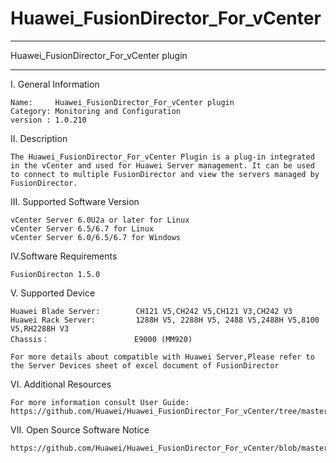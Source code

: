 # Huawei_FusionDirector_For_vCenter

**********************************************************************************
Huawei_FusionDirector_For_vCenter plugin
**********************************************************************************

I. General Information 

    Name:     Huawei_FusionDirector_For_vCenter plugin
    Category: Monitoring and Configuration
    version : 1.0.210
    
II. Description

    The Huawei_FusionDirector_For_vCenter Plugin is a plug-in integrated in the vCenter and used for Huawei Server management. It can be used to connect to multiple FusionDirector and view the servers managed by FusionDirector.

III. Supported Software Version

    vCenter Server 6.0U2a or later for Linux 
    vCenter Server 6.5/6.7 for Linux
    vCenter Server 6.0/6.5/6.7 for Windows  
    
IV.Software Requirements

    FusionDirecton 1.5.0

V. Supported Device

    Huawei Blade Server:        CH121 V5,CH242 V5,CH121 V3,CH242 V3
    Huawei Rack Server:         1288H V5, 2288H V5, 2488 V5,2488H V5,8100 V5,RH2288H V3
    Chassis：                   E9000 (MM920)
    
    For more details about compatible with Huawei Server,Please refer to the Server Devices sheet of excel document of FusionDirector

VI. Additional Resources

    For more information consult User Guide: https://github.com/Huawei/Huawei_FusionDirector_For_vCenter/tree/master/docs

VII. Open Source Software Notice
    
    https://github.com/Huawei/Huawei_FusionDirector_For_vCenter/blob/master/docs/Open_Source_Software_Notice.doc
